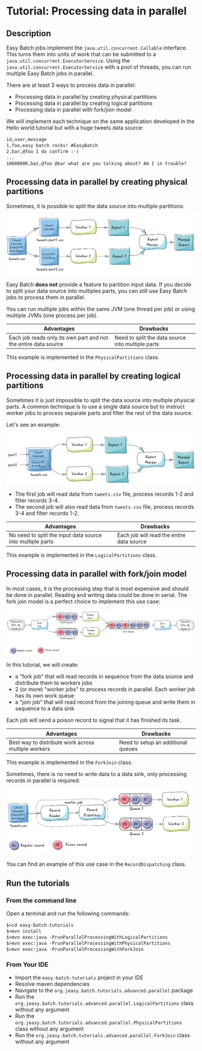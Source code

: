 # Tutorial: Processing data in parallel

## Description

Easy Batch jobs implement the `java.util.concurrent.Callable` interface.
This turns them into units of work that can be submitted to a `java.util.concurrent.ExecutorService`.
Using the `java.util.concurrent.ExecutorService` with a pool of threads, you can run multiple Easy Batch jobs in parallel.

There are at least 3 ways to process data in parallel:

* Processing data in parallel by creating physical partitions
* Processing data in parallel by creating logical partitions
* Processing data in parallel with fork/join model

We will implement each technique on the same application developed in the Hello world tutorial but with a huge tweets data source:

```
id,user,message
1,foo,easy batch rocks! #EasyBatch
2,bar,@foo I do confirm :-)
...
10000000,baz,@foo @bar what are you talking about? Am I in trouble?
```

## Processing data in parallel by creating physical partitions

Sometimes, it is possible to split the data source into multiple partitions:

![physical-partitions](physical-partitions.jpg)

Easy Batch **does not** provide a feature to partition input data.
If you decide to split your data source into multiples parts, you can still use Easy Batch jobs to process them in parallel.

You can run multiple jobs within the same JVM (one thread per job) or using multiple JVMs (one process per job).

| Advantages   | Drawbacks    |
|--------------|--------------|
| Each job reads only its own part and not the entire data source      | Need to split the data source into multiple parts      |

This example is implemented in the `PhysicalPartitions` class.

## Processing data in parallel by creating logical partitions

Sometimes it is just impossible to split the data source into multiple physical parts.
A common technique is to use a single data source but to instruct worker jobs to process separate parts and
 filter the rest of the data source.

Let's see an example:

![logical-partitions](logical-partitions.jpg)

* The first job will read data from `tweets.csv` file, process records 1-2 and filter records 3-4.
* The second job will also read data from `tweets.csv` file, process records 3-4 and filter records 1-2.

| Advantages   | Drawbacks    |
|--------------|--------------|
| No need to split the input data source into multiple parts      | Each job will read the entire data source      |

This example is implemented in the `LogicalPartitions` class.

## Processing data in parallel with fork/join model

In most cases, it is the processing step that is most expensive and should be done in parallel.
Reading and writing data could be done in serial.
The fork join model is a perfect choice to implement this use case:

![fork-join](fork-join.png)

In this tutorial, we will create:

* a "fork job" that will read records in sequence from the data source and distribute them to workers jobs
* 2 (or more) "worker jobs" to process records in parallel. Each worker job has its own work queue
* a "join job" that will read record from the joining queue and write them in sequence to a data sink

Each job will send a poison record to signal that it has finished its task.

| Advantages   | Drawbacks    |
|--------------|--------------|
| Best way to distribute work across multiple workers      | Need to setup an additional queues      |

This example is implemented in the `ForkJoin` class.

Sometimes, there is no need to write data to a data sink, only processing records in parallel is required:

![record-dispatching](record-dispatching.jpg)

You can find an example of this use case in the `RecordDispatching` class.

## Run the tutorials

### From the command line

Open a terminal and run the following commands:

```
$>cd easy-batch-tutorials
$>mvn install
$>mvn exec:java -PrunParallelProcessingWithLogicalPartitions
$>mvn exec:java -PrunParallelProcessingWithPhysicalPartitions
$>mvn exec:java -PrunParallelProcessingWithForkJoin
```

### From Your IDE

* Import the `easy-batch-tutorials` project in your IDE
* Resolve maven dependencies
* Navigate to the `org.jeasy.batch.tutorials.advanced.parallel` package
* Run the `org.jeasy.batch.tutorials.advanced.parallel.LogicalPartitions` class without any argument
* Run the `org.jeasy.batch.tutorials.advanced.parallel.PhysicalPartitions` class without any argument
* Run the `org.jeasy.batch.tutorials.advanced.parallel.ForkJoin` class without any argument
